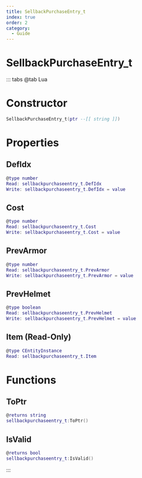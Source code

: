 ```yaml
---
title: SellbackPurchaseEntry_t
index: true
order: 2
category:
  - Guide
---
```


# SellbackPurchaseEntry_t

::: tabs
@tab Lua
# Constructor
```lua
SellbackPurchaseEntry_t(ptr --[[ string ]])
```
# Properties
## DefIdx 
```lua
@type number
Read: sellbackpurchaseentry_t.DefIdx
Write: sellbackpurchaseentry_t.DefIdx = value
```
## Cost 
```lua
@type number
Read: sellbackpurchaseentry_t.Cost
Write: sellbackpurchaseentry_t.Cost = value
```
## PrevArmor 
```lua
@type number
Read: sellbackpurchaseentry_t.PrevArmor
Write: sellbackpurchaseentry_t.PrevArmor = value
```
## PrevHelmet 
```lua
@type boolean
Read: sellbackpurchaseentry_t.PrevHelmet
Write: sellbackpurchaseentry_t.PrevHelmet = value
```
## Item (Read-Only)
```lua
@type CEntityInstance
Read: sellbackpurchaseentry_t.Item
```
# Functions
## ToPtr
```lua
@returns string
sellbackpurchaseentry_t:ToPtr()
```
## IsValid
```lua
@returns bool
sellbackpurchaseentry_t:IsValid()
```

:::